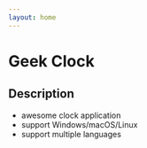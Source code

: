 ```yaml
---
layout: home
---
```


# Geek Clock

## Description

- awesome clock application
- support Windows/macOS/Linux
- support multiple languages
